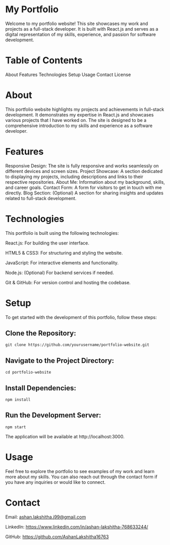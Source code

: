 # My Portfolio
Welcome to my portfolio website! This site showcases my work and projects as a full-stack developer. It is built with React.js and serves as a digital representation of my skills, experience, and passion for software development.

# Table of Contents

About
Features
Technologies
Setup
Usage
Contact
License

# About
This portfolio website highlights my projects and achievements in full-stack development. It demonstrates my expertise in React.js and showcases various projects that I have worked on. The site is designed to be a comprehensive introduction to my skills and experience as a software developer.

# Features
Responsive Design: The site is fully responsive and works seamlessly on different devices and screen sizes.
Project Showcase: A section dedicated to displaying my projects, including descriptions and links to their respective repositories.
About Me: Information about my background, skills, and career goals.
Contact Form: A form for visitors to get in touch with me directly.
Blog Section: (Optional) A section for sharing insights and updates related to full-stack development.

# Technologies
This portfolio is built using the following technologies:

React.js: For building the user interface.

HTML5 & CSS3: For structuring and styling the website.
    
JavaScript: For interactive elements and functionality.
    
Node.js: (Optional) For backend services if needed.
   
Git & GitHub: For version control and hosting the codebase.

# Setup
To get started with the development of this portfolio, follow these steps:

## Clone the Repository:

    git clone https://github.com/yourusername/portfolio-website.git

## Navigate to the Project Directory:
    cd portfolio-website

## Install Dependencies:
    npm install

## Run the Development Server:
    npm start

The application will be available at http://localhost:3000.

# Usage
Feel free to explore the portfolio to see examples of my work and learn more about my skills. You can also reach out through the contact form if you have any inquiries or would like to connect.

# Contact

Email: ashan.lakshitha.j99@gmail.com

LinkedIn: https://www.linkedin.com/in/ashan-lakshitha-768633244/

GitHub: https://github.com/AshanLakshitha16763